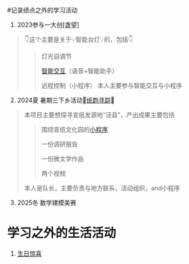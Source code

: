 #记录绩点之外的学习活动
1. 2023参与一大创[盏望]
>👇这个主要是关于💡智能台灯💡的，包括👇
>> 灯光自调节
>>
>> [智能交互](https://github.com/ironhxs/IOT-miniprogram.git)（语音+智能助手）
>>
>> 远程控制（小程序）
>本人主要参与智能交互与小程序
2. 2024夏 暑期三下乡活动📜[纸韵寻踪](https://github.com/ironhxs/Summer-Volunteer-Program-2024-)📜
>本项目主要想探寻宣纸发源地“泾县”，产出成果主要包括
>>围绕宣纸文化园的[小程序](https://github.com/ironhxs/Summer-Volunteer-Program-2024-/tree/main/miniprogram)
>>
>> 一份调研报告
>> 
>> 一份微文学作品
>> 
>> 两个视频
>> 
>本人是队长，主要负责与地方联系，活动组织，and小程序
3. 2025冬 数学建模美赛
# 学习之外的生活活动
1. [生日惊喜](https://github.com/ironhxs/Happy-Birthday)
